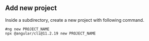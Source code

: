 ## Add new project
Inside a subdirectory, create a new project with following command.

```shell
#ng new PROJECT_NAME
npx @angular/cli@11.2.19 new PROJECT_NAME
```
